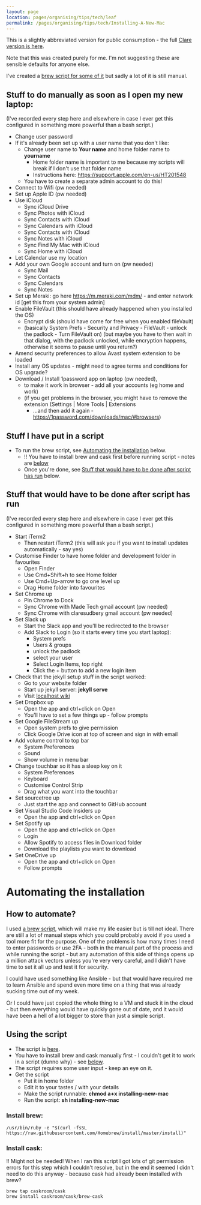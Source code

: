 ```yaml
---
layout: page
location: pages/organising/tips/tech/leaf
permalink: /pages/organising/tips/tech/Installing-A-New-Mac
---
```


This is a slightly abbreviated version for public consumption - the full [Clare version is here](https://github.com/claresudbery/clare-tech/blob/master/organising/private/reinstalling-new-mac.md).

Note that this was created purely for me. I'm not suggesting these are sensible defaults for anyone else.

I've created a [brew script for some of it](#automating-the-installation) but sadly a lot of it is still manual.

## Stuff to do manually as soon as I open my new laptop:

(I've recorded every step here and elsewhere in case I ever get this configured in something more powerful than a bash script.)

* Change user password
* If it's already been set up with a user name that you don't like:
    * Change user name to **Your name** and home folder name to **yourname**
        * Home folder name is important to me because my scripts will break if I don't use that folder name
        * Instructions here: https://support.apple.com/en-us/HT201548 
    * You have to create a separate admin account to do this!
* Connect to Wifi (pw needed)
* Set up Apple ID (pw needed)
* Use iCloud
    * Sync iCloud Drive
    * Sync Photos with iCloud
    * Sync Contacts with iCloud
    * Sync Calendars with iCloud
    * Sync Contacts with iCloud
    * Sync Notes with iCloud
    * Sync Find My Mac with iCloud
    * Sync Home with iCloud
* Let Calendar use my location
* Add your own Google account and turn on (pw needed)
    * Sync Mail
    * Sync Contacts
    * Sync Calendars
    * Sync Notes
* Set up Meraki: go here https://m.meraki.com/mdm/ - and enter network id [get this from your system admin]
* Enable FileVault (this should have already happened when you installed the OS)
    * Encrypt disk (should have come for free when you enabled fileVault) 
    * (basically System Prefs - Security and Privacy - FileVault - unlock the padlock - Turn FileVault on) (but maybe you have to then wait in that dialog, with the padlock unlocked, while encryption happens, otherwise it seems to pause until you return?)
* Amend security preferences to allow Avast system extension to be loaded
* Install any OS updates - might need to agree terms and conditions for OS upgrade?
* Download / Install 1password app on laptop (pw needed), 
    * to make it work in browser - add all your accounts (eg home and work) 
    * (if you get problems in the browser, you might have to remove the extension (Settings | More Tools | Extensions
        * ...and then add it again - https://1password.com/downloads/mac/#browsers)

## Stuff I have put in a script
* To run the brew script, see [Automating the installation](#automating-the-installation) below.
    * !! You have to install brew and cask first before running script - notes are [below](#automating-the-installation)
    * Once you're done, see [Stuff that would have to be done after script has run](#stuff-that-would-have-to-be-done-after-script-has-run) below.

## Stuff that would have to be done after script has run

(I've recorded every step here and elsewhere in case I ever get this configured in something more powerful than a bash script.)

* Start iTerm2
    * Then restart iTerm2 (this will ask you if you want to install updates automatically - say yes)
* Customise Finder to have home folder and development folder in favourites
    * Open Finder
    * Use Cmd+Shift+h to see Home folder
    * Use Cmd+Up-arrow to go one level up
    * Drag Home folder into favourites
* Set Chrome up
    * Pin Chrome to Dock
    * Sync Chrome with Made Tech gmail account (pw needed)
    * Sync Chrome with claresudbery gmail account (pw needed)
* Set Slack up
    * Start the Slack app and you'll be redirected to the browser
    * Add Slack to Login (so it starts every time you start laptop):
        * System prefs
        * Users & groups
        * unlock the padlock
        * select your user
        * Select Login Items, top right
        * Click the + button to add a new login item
* Check that the jekyll setup stuff in the script worked:
    * Go to your website folder
    * Start up jekyll server: **jekyll serve**
    * Visit [localhost wiki](http://127.0.0.1:4000)
* Set Dropbox up
    * Open the app and ctrl+click on Open
    * You'll have to set a few things up - follow prompts
* Set Google FileStream up
    * Open system prefs to give permission
    * Click Google Drive icon at top of screen and sign in with email
* Add volume control to top bar
    * System Preferences
    * Sound
    * Show volume in menu bar
* Change touchbar so it has a sleep key on it
    * System Preferences
    * Keyboard
    * Customise Control Strip
    * Drag what you want into the touchbar
* Set sourcetree up
    * Just start the app and connect to GitHub account
* Set Visual Studio Code Insiders up
    * Open the app and ctrl+click on Open
* Set Spotify up
    * Open the app and ctrl+click on Open
    * Login 
    * Allow Spotify to access files in Download folder
    * Download the playlists you want to download 
* Set OneDrive up
    * Open the app and ctrl+click on Open
    * Follow prompts
 
# Automating the installation

## How to automate?

I used [a brew script](#using-the-script), which will make my life easier but is till not ideal. There are still a lot of manual steps which you could probably avoid if you used a tool more fit for the purpose. One of the problems is how many times I need to enter passwords or use 2FA - both in the manual part of the process and while running the script - but any automation of this side of things opens up a million attack vectors unless you're very very careful, and I didn't have time to set it all up and test it for security.

I could have used something like Ansible - but that would have required me to learn Ansible and spend even more time on a thing that was already sucking time out of my week. 

Or I could have just copied the whole thing to a VM and stuck it in the cloud - but then everything would have quickly gone out of date, and it would have been a hell of a lot bigger to store than just a simple script.

## Using the script

- The script is [here](/resources/scripts/installing-new-mac).
- You have to install brew and cask manually first - I couldn't get it to work in a script (dunno why) - see [below](#install-brew).
- The script requires some user input - keep an eye on it.
- Get the script
    - Put it in home folder 
    - Edit it to your tastes / with your details
    - Make the script runnable: **chmod a+x installing-new-mac**
    - Run the script: **sh installing-new-mac**

### Install brew:

```
/usr/bin/ruby -e "$(curl -fsSL https://raw.githubusercontent.com/Homebrew/install/master/install)"
```

### Install cask:
!! Might not be needed!
When I ran this script I got lots of git permission errors for this step which I couldn't resolve, but in the end it seemed I didn't need to do this anyway - because cask had already been installed with brew?

```
brew tap caskroom/cask
brew install caskroom/cask/brew-cask
```